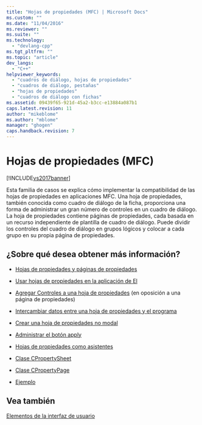 ```yaml
---
title: "Hojas de propiedades (MFC) | Microsoft Docs"
ms.custom: ""
ms.date: "11/04/2016"
ms.reviewer: ""
ms.suite: ""
ms.technology: 
  - "devlang-cpp"
ms.tgt_pltfrm: ""
ms.topic: "article"
dev_langs: 
  - "C++"
helpviewer_keywords: 
  - "cuadros de diálogo, hojas de propiedades"
  - "cuadros de diálogo, pestañas"
  - "hojas de propiedades"
  - "cuadros de diálogo con fichas"
ms.assetid: 09439f65-921d-45a2-b3cc-e13884a087b1
caps.latest.revision: 11
author: "mikeblome"
ms.author: "mblome"
manager: "ghogen"
caps.handback.revision: 7
---
```

# Hojas de propiedades (MFC)
[!INCLUDE[vs2017banner](../assembler/inline/includes/vs2017banner.md)]

Esta familia de casos se explica cómo implementar la compatibilidad de las hojas de propiedades en aplicaciones MFC.  Una hoja de propiedades, también conocida como cuadro de diálogo de la ficha, proporciona una forma de administrar un gran número de controles en un cuadro de diálogo.  La hoja de propiedades contiene páginas de propiedades, cada basada en un recurso independiente de plantilla de cuadro de diálogo.  Puede dividir los controles del cuadro de diálogo en grupos lógicos y colocar a cada grupo en su propia página de propiedades.  
  
## ¿Sobre qué desea obtener más información?  
  
-   [Hojas de propiedades y páginas de propiedades](../mfc/property-sheets-and-property-pages-in-mfc.md)  
  
-   [Usar hojas de propiedades en la aplicación de El](../mfc/using-property-sheets-in-your-application.md)  
  
-   [Agregar Controles a una hoja de propiedades](../mfc/adding-controls-to-a-property-sheet.md) \(en oposición a una página de propiedades\)  
  
-   [Intercambiar datos entre una hoja de propiedades y el programa](../mfc/exchanging-data.md)  
  
-   [Crear una hoja de propiedades no modal](../mfc/creating-a-modeless-property-sheet.md)  
  
-   [Administrar el botón apply](../mfc/handling-the-apply-button.md)  
  
-   [Hojas de propiedades como asistentes](../mfc/property-sheets-as-wizards.md)  
  
-   [Clase CPropertySheet](../mfc/reference/cpropertysheet-class.md)  
  
-   [Clase CPropertyPage](../mfc/reference/cpropertypage-class.md)  
  
-   [Ejemplo](../top/visual-cpp-samples.md)  
  
## Vea también  
 [Elementos de la interfaz de usuario](../mfc/user-interface-elements-mfc.md)